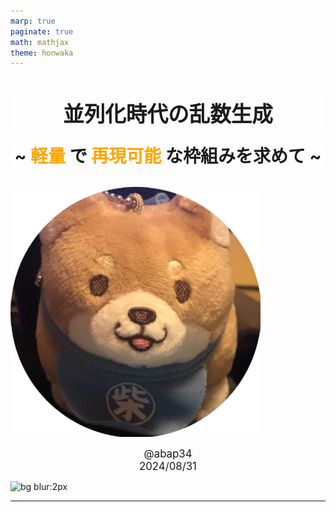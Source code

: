 ```yaml
---
marp: true
paginate: true
math: mathjax
theme: honwaka
---
```


<!-- style -->

<style scoped>
h1 {
  font-size: 2.4em;
  font-weight: bold;
  text-align: center;
  /* 半透明の白 */
  background: rgba(255, 255, 255, 0.8);
}

h2 {
  font-size: 2em;
  font-weight: bold;
  text-align: center;
  padding: 0;
  margin: 0;
  background: rgba(255, 255, 255, 0.8);
}

h3 {
  font-size: 1.2em;
  font-weight: normal;
  text-align: center;
    padding: 0;
  margin: 0;
  
}

h4 {
  font-size: 1.2em;
  font-weight: bold;
  text-align: center;
}


</style>


<!-- _class: lead -->

# 並列化時代の乱数生成


<!-- 軽量 で再現可能な乱数生成を求めて -->
## ~ <span style="color: orange;"> 軽量 </span>で<span style="color: orange;"> 再現可能 </span>な枠組みを求めて ~

<br>

![center h:110](img/icon.png)

### @abap34 

### 2024/08/31

![bg blur:2px](img/random_methods.svg)

---
